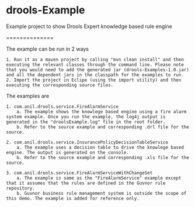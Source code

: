 drools-Example
==============

Example project to show Drools Expert knowledge based rule engine

==============

The example can be run in 2 ways

	1. Run it as a maven project by calling "mvn clean install" and then executing the relevant classes through the command line. Please note that you would need to add the generated jar (drools-Examples-1.0.jar) and all the dependent jars in the classpath for the examples to run.
	2. Import the project in Eclipe (using the import utility) and then executing the corresponding source files.


The examples are

	1. com.anil.drools.service.FireAlarmService
		a. The example shows the knowlege based engine using a fire alarm system example. Once you run the example, the log4j output is generated in the "droolsExample.log" file in the root folder.
		b. Refer to the source example and corresponding .drl file for the source.

	2. com.anil.drools.service.InsurancePolicyDecisionTableService
		a. The example uses a decision table to drive the knowlege based engine. The output is generated on the console.
		b. Refer to the source example and corresponding .xls file for the source.

	3. com.anil.drools.service.FireAlarmServiceWithChangeSet
		a. The example is same as the "FireAlarmService" example except that it assumes that the rules are defined in the Guvnor rule repository.
		b. Guvnor business rule management system is outside the scope of this demo. The example is added for reference only.
